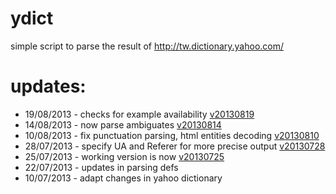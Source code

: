 ydict
=====

simple script to parse the result of http://tw.dictionary.yahoo.com/

# updates:
* 19/08/2013 - checks for example availability [v20130819](https://github.com/freehaha/ydict/releases/tag/v20130819)
* 14/08/2013 - now parse ambiguates [v20130814](https://github.com/freehaha/ydict/releases/tag/v20130814)
* 10/08/2013 - fix punctuation parsing, html entities decoding [v20130810](https://github.com/freehaha/ydict/releases/tag/v20130810)
* 28/07/2013 - specify UA and Referer for more precise output [v20130728](https://github.com/freehaha/ydict/releases/tag/v20130728)
* 25/07/2013 - working version is now [v20130725](https://github.com/freehaha/ydict/releases/tag/v20130725)
* 22/07/2013 - updates in parsing defs
* 10/07/2013 - adapt changes in yahoo dictionary
